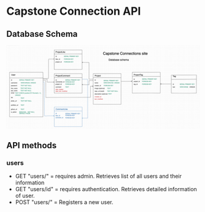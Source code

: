 # Capstone Connection API

## Database Schema

![Database Schema](./static/Database-schema.png)

## API methods

### users
* GET "users/" = requires admin. Retrieves list of all users and their information
* GET "users/id" = requires authentication. Retrieves detailed information of user. 
* POST "users/" = Registers a new user. 
